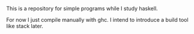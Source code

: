 This is a repository for simple programs while I study haskell. 

For now I just compile manually with ghc. I intend to introduce a build tool like stack later.
